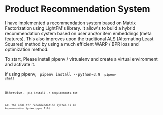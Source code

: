 <h1>Product Recommendation System</h1>

I have implemented a recommendation system based on Matrix Factorization using LightFM's library. It allow's to build a hybrid recommendation system based on user and/or item embeddings (meta features). This also improves upon the traditional ALS (Alternating Least Squares) method by using a much efficient WARP / BPR loss and optimization method.

To start, Please install pipenv / virtualenv and create a virtual environment and activate it.

if using pipenv,
<code> pipenv install --python=3.9
<code> pipenv shell

Otherwise,
<code> pip install -r requirements.txt

All the code for recommendation system is in `Recommendation System.ipynb` file.
